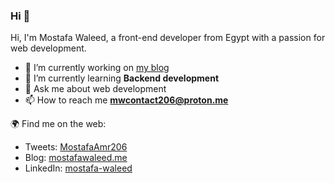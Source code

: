 <h3>Hi 👋</h3>


Hi, I'm Mostafa Waleed, a front-end developer from Egypt with a passion for web development.
 
- 🔭 I’m currently working on [my blog](https://mostafawaleed.me/blog)
- 🌱 I’m currently learning **Backend development**
- 💬 Ask me about web development
- 📫 How to reach me **mwcontact206@proton.me**

🌍 Find me on the web:
 - Tweets: [MostafaAmr206](https://twitter.com/MostafaAmr206)
 - Blog: [mostafawaleed.me](http://mostafawaleed.me/)
 - LinkedIn: [mostafa-waleed](https://www.linkedin.com/in/mostafa-waleed-b06034217/)
